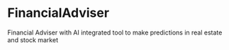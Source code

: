 # FinancialAdviser
Financial Adviser with AI integrated tool to make predictions in real estate and stock market
